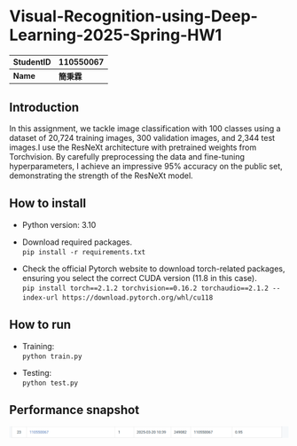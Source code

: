 
# Visual-Recognition-using-Deep-Learning-2025-Spring-HW1

| StudentID |   110550067 |
| --------- | :-----|
| **Name**  |    **簡秉霖** |


## Introduction

In this assignment, we tackle image classification with 100 classes using a dataset of 20,724 training images, 300 validation images, and 2,344 test images.I use the ResNeXt architecture with pretrained weights from Torchvision. By carefully preprocessing the data and fine-tuning hyperparameters, I achieve an impressive 95% accuracy on the public set, demonstrating the strength of the ResNeXt model.

## How to install
- Python version: 3.10

- Download required packages.<br>
  `pip install -r requirements.txt`
- Check the official Pytorch website to download torch-related packages, ensuring you select the correct CUDA version (11.8 in this case). <br>
`
pip install torch==2.1.2 torchvision==0.16.2 torchaudio==2.1.2 --index-url https://download.pytorch.org/whl/cu118
`

## How to run
- Training: <br>`python train.py`
  
- Testing: <br>`python test.py`

## Performance snapshot
![The public prediction score](snapshot/performance.png)




